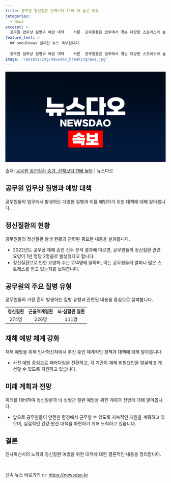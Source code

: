 ```yaml
---
title: 공무원 정신질환 산재보다 11배 더 높은 이유
categories:
  - News
excerpt: >
  공무원 업무상 질병과 예방 대책    서론  공무원들은 업무에서 겪는 다양한 스트레스와 높은 책임감으로 인해…
feature_text: >
  ## seoulnews 실시간 뉴스 속보입니다.

  공무원 업무상 질병과 예방 대책    서론  공무원들은 업무에서 겪는 다양한 스트레스와 높은 책임감으로 인해…
image: '/assets/img/newsdao_breakingnews.jpg'
---
```


![뉴스다오 속보](/assets/img/newsdao_breakingnews.jpg)

<p>출처: <a href="https://newsdao.kr/4364" rel="dofollow">공무원 정신질환 증가, 산재보다 11배 높아</a> | 뉴스다오</p>

<h2 data-ke-size="size26">공무원 업무상 질병과 예방 대책</h2>
<p data-ke-size="size16">공무원들의 업무에서 발생하는 다양한 질병과 이를 예방하기 위한 대책에 대해 알아봅니다.</p>

<h2 data-ke-size="size24">정신질환의 현황</h2>
<p data-ke-size="size16">공무원들의 정신질환 발생 현황과 관련된 중요한 내용을 살펴봅니다.</p>
<ul>
  <li>2022년도 공무상 재해 승인 건수 분석 결과에 따르면, 공무원들의 정신질환 관련 요양이 1만 명당 2명꼴로 발생했다고 합니다.</li>
  <li>정신질환으로 인한 요양자 수는 274명에 달하며, 이는 공무원들이 얼마나 많은 스트레스를 받고 있는지를 보여줍니다.</li>
</ul>

<h2 data-ke-size="size24">공무원의 주요 질병 유형</h2>
<p data-ke-size="size16">공무원들의 가장 흔히 발생하는 질병 유형과 관련된 내용을 중심으로 살펴봅니다.</p>
<table>
  <tr>
    <td style="text-align: center; height: 17px;"><b>정신질환</b></td>
    <td style="text-align: center; height: 17px;"><b>근골격계질환</b></td>
    <td style="text-align: center; height: 17px;"><b>뇌·심혈관 질환</b></td>
  </tr>
  <tr>
    <td style="text-align: center; height: 17px;">274명</td>
    <td style="text-align: center; height: 17px;">226명</td>
    <td style="text-align: center; height: 17px;">111명</td>
  </tr>
</table>

<h2 data-ke-size="size24">재해 예방 체계 강화</h2>
<p data-ke-size="size16">재해 예방을 위해 인사혁신처에서 추진 중인 체계적인 정책과 대책에 대해 알아봅니다.</p>
<ul>
  <li>사전 예방 중심으로 패러다임을 전환하고, 각 기관이 재해 위험요인을 발굴하고 개선할 수 있도록 지원하고 있습니다.</li>
</ul>

<h2 data-ke-size="size24">미래 계획과 전망</h2>
<p data-ke-size="size16">미래를 대비하여 정신질환과 뇌·심혈관 질환 예방을 위한 계획과 전망에 대해 알아봅니다.</p>
<ul>
  <li>앞으로 공무원들이 안전한 환경에서 근무할 수 있도록 지속적인 지원을 계획하고 있으며, 실질적인 건강·안전 대책을 마련하기 위해 노력하고 있습니다.</li>
</ul>

<h2 data-ke-size="size24">결론</h2>
<p data-ke-size="size16">인사혁신처의 노력과 정신질환 예방을 위한 대책에 대한 결론적인 내용을 정리합니다.</p>

<p data-ke-size="size16">&nbsp;</p> 

신속 뉴스 바로가기 👉 <a href="https://newsdao.kr" rel="dofollow">https://newsdao.kr</a>



